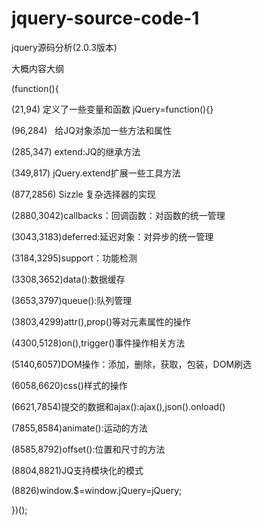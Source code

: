 # jquery-source-code-1

jquery源码分析(2.0.3版本)

大概内容大纲

(function(){

(21,94)    定义了一些变量和函数 jQuery=function(){}

(96,284)   给JQ对象添加一些方法和属性

(285,347)  extend:JQ的继承方法

(349,817) jQuery.extend扩展一些工具方法

(877,2856) Sizzle 复杂选择器的实现

(2880,3042)callbacks：回调函数：对函数的统一管理

(3043,3183)deferred:延迟对象：对异步的统一管理

(3184,3295)support：功能检测

(3308,3652)data():数据缓存

(3653,3797)queue():队列管理

(3803,4299)attr(),prop()等对元素属性的操作

(4300,5128)on(),trigger()事件操作相关方法

(5140,6057)DOM操作：添加，删除，获取，包装，DOM刷选

(6058,6620)css()样式的操作

(6621,7854)提交的数据和ajax():ajax(),json().onload()

(7855,8584)animate():运动的方法

(8585,8792)offset():位置和尺寸的方法

(8804,8821)JQ支持模块化的模式

(8826)window.$=window.jQuery=jQuery;

})();
